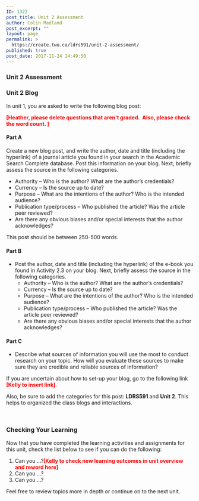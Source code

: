 ```yaml
---
ID: 1322
post_title: Unit 2 Assessment
author: Colin Madland
post_excerpt: ""
layout: page
permalink: >
  https://create.twu.ca/ldrs591/unit-2-assessment/
published: true
post_date: 2017-11-24 14:49:50
---
```

<h3>Unit 2 Assessment</h3>
<h3>Unit 2 Blog</h3>
In unit 1, you are asked to write the following blog post:

<strong><span style="color: #ff0000">[Heather, please delete questions that aren't graded.  Also, please check the word count. ]</span></strong>
<h4>Part A</h4>
Create a new blog post, and write the author, date and title (including the hyperlink) of a journal article you found in your search in the Academic Search Complete database. Post this information on your blog. Next, briefly assess the source in the following categories.
<ul>
 	<li>Authority – Who is the author? What are the author’s credentials?</li>
 	<li>Currency – Is the source up to date?</li>
 	<li>Purpose – What are the intentions of the author? Who is the intended audience?</li>
 	<li>Publication type/process – Who published the article? Was the article peer reviewed?</li>
 	<li>Are there any obvious biases and/or special interests that the author acknowledges?</li>
</ul>
This post should be between 250-500 words.
<h4>Part B</h4>
<ul>
 	<li>Post the author, date and title (including the hyperlink) of the e-book you found in Activity 2.3 on your blog. Next, briefly assess the source in the following categories.
<ul>
 	<li>Authority – Who is the author? What are the author’s credentials?</li>
 	<li>Currency – Is the source up to date?</li>
 	<li>Purpose – What are the intentions of the author? Who is the intended audience?</li>
 	<li>Publication type/process – Who published the article? Was the article peer reviewed?</li>
 	<li>Are there any obvious biases and/or special interests that the author acknowledges?</li>
</ul>
</li>
</ul>
<h4>Part C</h4>
<ul>
 	<li>Describe what sources of information you will use the most to conduct research on your topic. How will you evaluate these sources to make sure they are credible and reliable sources of information?</li>
</ul>
If you are uncertain about how to set-up your blog, go to the following link<span style="color: #ff0000"><strong> [Kelly to insert link]</strong></span>.

Also, be sure to add the categories for this post: <strong>LDRS591</strong> and <strong>Unit 2</strong>. This helps to organized the class blogs and interactions.

&nbsp;
<h3>Checking Your Learning</h3>
Now that you have completed the learning activities and assignments for this unit, check the list below to see if you can do the following:
<ol>
 	<li>Can you ...?<strong><span style="color: #ff0000">[Kelly to check new learning outcomes in unit overview and reword here]</span></strong></li>
 	<li>Can you ...?</li>
 	<li>Can you ...?</li>
</ol>
Feel free to review topics more in depth or continue on to the next unit.
